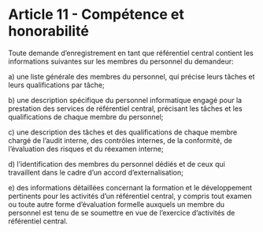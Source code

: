 # Article 11 - Compétence et honorabilité


Toute demande d’enregistrement en tant que référentiel central contient les informations suivantes sur les membres du personnel du demandeur:

a) une liste générale des membres du personnel, qui précise leurs tâches et leurs qualifications par tâche;

b) une description spécifique du personnel informatique engagé pour la prestation des services de référentiel central, précisant les tâches et les qualifications de chaque membre du personnel;

c) une description des tâches et des qualifications de chaque membre chargé de l’audit interne, des contrôles internes, de la conformité, de l’évaluation des risques et du réexamen interne;

d) l’identification des membres du personnel dédiés et de ceux qui travaillent dans le cadre d’un accord d’externalisation;

e) des informations détaillées concernant la formation et le développement pertinents pour les activités d’un référentiel central, y compris tout examen ou toute autre forme d’évaluation formelle auxquels un membre du personnel est tenu de se soumettre en vue de l’exercice d’activités de référentiel central.
